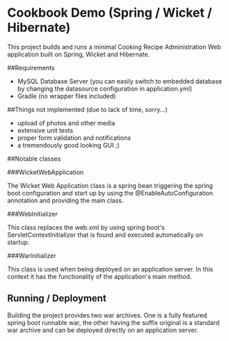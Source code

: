 Cookbook Demo (Spring / Wicket / Hibernate)
===========================================

This project builds and runs a minimal Cooking Recipe Administration Web application built on Spring, Wicket and Hibernate.

##Requirements

* MySQL Database Server (you can easily switch to embedded database by changing the datasource configuration in application.yml)
* Gradle (no wrapper files included)

##Things not implemented (due to lack of time, sorry...)
* upload of photos and other media
* extensive unit tests
* proper form validation and notifications
* a tremendously good looking GUI ;)

##Notable classes

###WicketWebApplication

The Wicket Web Application class is a spring bean triggering the spring boot configuration and start up by using the @EnableAutoConfiguration annotation and providing the main class.

###WebInitializer

This class replaces the web.xml by using spring boot's ServletContextInitializer that is found and executed automatically on startup.

###WarInitializer

This class is used when being deployed on an application server. In this context it has the functionality of the application's main method. 

## Running / Deployment

Building the project provides two war archives. One is a fully featured spring boot runnable war, the other having the suffix original is a standard war archive and can be deployed directly on an application server.
